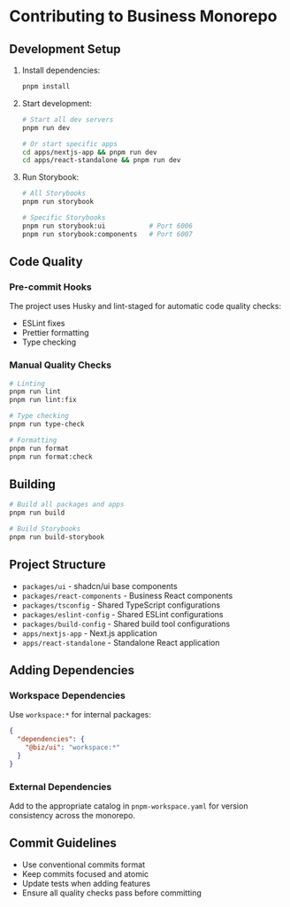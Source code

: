 # Contributing to Business Monorepo

## Development Setup

1. Install dependencies:

   ```bash
   pnpm install
   ```

2. Start development:

   ```bash
   # Start all dev servers
   pnpm run dev

   # Or start specific apps
   cd apps/nextjs-app && pnpm run dev
   cd apps/react-standalone && pnpm run dev
   ```

3. Run Storybook:

   ```bash
   # All Storybooks
   pnpm run storybook

   # Specific Storybooks
   pnpm run storybook:ui           # Port 6006
   pnpm run storybook:components   # Port 6007
   ```

## Code Quality

### Pre-commit Hooks

The project uses Husky and lint-staged for automatic code quality checks:

- ESLint fixes
- Prettier formatting
- Type checking

### Manual Quality Checks

```bash
# Linting
pnpm run lint
pnpm run lint:fix

# Type checking
pnpm run type-check

# Formatting
pnpm run format
pnpm run format:check
```

## Building

```bash
# Build all packages and apps
pnpm run build

# Build Storybooks
pnpm run build-storybook
```

## Project Structure

- `packages/ui` - shadcn/ui base components
- `packages/react-components` - Business React components
- `packages/tsconfig` - Shared TypeScript configurations
- `packages/eslint-config` - Shared ESLint configurations
- `packages/build-config` - Shared build tool configurations
- `apps/nextjs-app` - Next.js application
- `apps/react-standalone` - Standalone React application

## Adding Dependencies

### Workspace Dependencies

Use `workspace:*` for internal packages:

```json
{
  "dependencies": {
    "@biz/ui": "workspace:*"
  }
}
```

### External Dependencies

Add to the appropriate catalog in `pnpm-workspace.yaml` for version consistency across the monorepo.

## Commit Guidelines

- Use conventional commits format
- Keep commits focused and atomic
- Update tests when adding features
- Ensure all quality checks pass before committing
